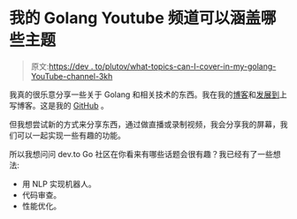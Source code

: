 # 我的 Golang Youtube 频道可以涵盖哪些主题

> 原文:[https://dev . to/plutov/what-topics-can-I-cover-in-my-golang-YouTube-channel-3kh](https://dev.to/plutov/what-topics-can-i-cover-in-my-golang-youtube-channel-3kh)

我真的很乐意分享一些关于 Golang 和相关技术的东西。我在我的[博客](http://pliutau.com/)和[发展到](https://dev.to/plutov)上写博客。这是我的 [GitHub](https://github.com/plutov) 。

但我想尝试新的方式来分享东西，通过做直播或录制视频，我会分享我的屏幕，我们可以一起实现一些有趣的功能。

所以我想问问 dev.to Go 社区在你看来有哪些话题会很有趣？我已经有了一些想法:

*   用 NLP 实现机器人。
*   代码审查。
*   性能优化。